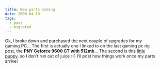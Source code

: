 ```yaml
---
title: New parts coming
date: 2008-04-19
tags:
  - post
  - migrated
---
```


Ok, I broke down and purchased the next couple of upgrades for my gaming PC… The first is actually one I linked to on the last gaming pc rig post, the **PNY Geforce 9600 GT with 512mb**… The second is this [little puppy](http://tinyurl.com/2n767u), so I don’t run out of juice :-) I’ll post how things work once my parts arrive!
